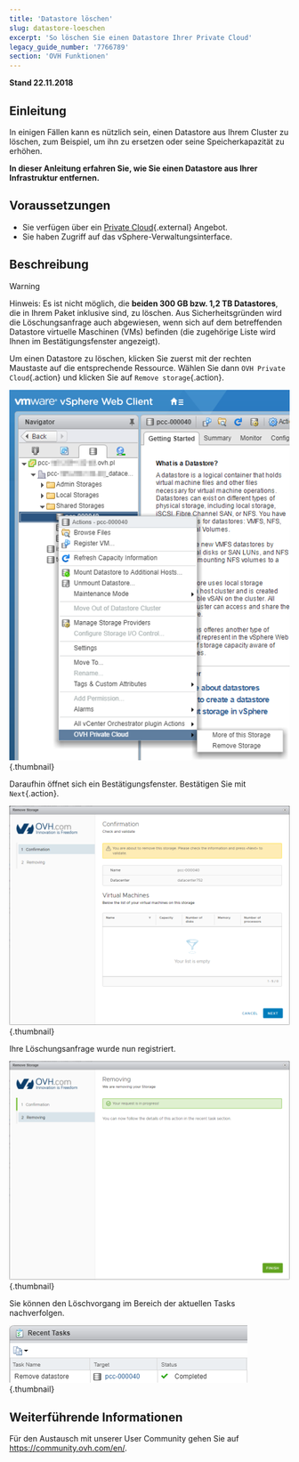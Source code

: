 ```yaml
---
title: 'Datastore löschen'
slug: datastore-loeschen
excerpt: 'So löschen Sie einen Datastore Ihrer Private Cloud'
legacy_guide_number: '7766789'
section: 'OVH Funktionen'
---
```


**Stand 22.11.2018**

## Einleitung

In einigen Fällen kann es nützlich sein, einen Datastore aus Ihrem Cluster zu löschen, zum Beispiel, um ihn zu ersetzen oder seine Speicherkapazität zu erhöhen.

**In dieser Anleitung erfahren Sie, wie Sie einen Datastore aus Ihrer Infrastruktur entfernen.**

## Voraussetzungen

* Sie verfügen über ein [Private Cloud](https://www.ovh.de/private-cloud/){.external} Angebot.
* Sie haben Zugriff auf das vSphere-Verwaltungsinterface.

## Beschreibung

> [!warning]
>
> Hinweis: Es ist nicht möglich, die **beiden 300 GB bzw. 1,2 TB Datastores**, die in Ihrem Paket inklusive sind, zu löschen. Aus Sicherheitsgründen wird die Löschungsanfrage auch abgewiesen, wenn sich auf dem betreffenden Datastore virtuelle Maschinen (VMs) befinden (die zugehörige Liste wird Ihnen im Bestätigungsfenster angezeigt).
> 

Um einen Datastore zu löschen, klicken Sie zuerst mit der rechten Maustaste auf die entsprechende Ressource. Wählen Sie dann `OVH Private Cloud`{.action} und klicken Sie auf `Remove storage`{.action}.

![Wahl des Datastores](images/removestorage_01.png){.thumbnail}

Daraufhin öffnet sich ein Bestätigungsfenster. Bestätigen Sie mit `Next`{.action}.

![Löschen bestätigen](images/removestorage_02.png){.thumbnail}

Ihre Löschungsanfrage wurde nun registriert.

![Löschen bestätigt](images/removestorage_03.png){.thumbnail}

Sie können den Löschvorgang im Bereich der aktuellen Tasks nachverfolgen.

![Löschvorgang nachverfolgen](images/removedatastore.png){.thumbnail}

## Weiterführende Informationen

Für den Austausch mit unserer User Community gehen Sie auf <https://community.ovh.com/en/>.